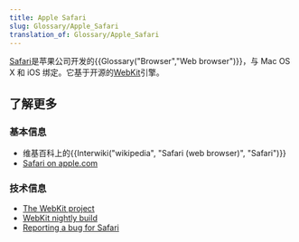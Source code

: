 ```yaml
---
title: Apple Safari
slug: Glossary/Apple_Safari
translation_of: Glossary/Apple_Safari
---
```

<p> </p>

<p><a href="https://www.apple.com/safari/">Safari</a>是苹果公司开发的{{Glossary("Browser","Web browser")}}，与 Mac OS X 和 iOS 绑定。它基于开源的<a href="https://www.webkit.org/">WebKit</a>引擎。</p>

<h2 id="了解更多">了解更多</h2>

<h3 id="基本信息">基本信息</h3>

<ul>
 <li>维基百科上的{{Interwiki("wikipedia", "Safari (web browser)", "Safari")}} </li>
 <li><a href="https://www.apple.com/safari/">Safari on apple.com</a></li>
</ul>

<h3 id="技术信息">技术信息</h3>

<ul>
 <li><a href="https://www.webkit.org/">The WebKit project</a></li>
 <li><a href="https://nightly.webkit.org/">WebKit nightly build</a></li>
 <li><a href="https://bugs.webkit.org/">Reporting a bug for Safari</a></li>
</ul>
